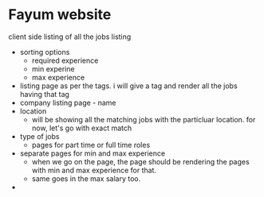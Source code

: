 # Fayum website

client side listing of all the jobs listing


- sorting options
    - required experience
    - min experine
    - max experience
- listing page as per the tags. i will give a tag and render all the jobs having that tag
- company listing page
        - name
- location
    - will be showing all the matching jobs with the particluar location. for now, let's go with exact match
- type of jobs
    - pages for part time or full time roles
- separate pages for min and max experience
    - when we go on the page, the page should be rendering the pages with min and max experience for that.
    - same goes in the max salary too.
- 
